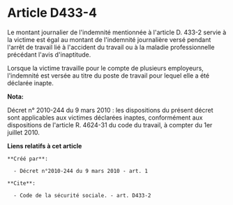 # Article D433-4

Le montant journalier de l'indemnité mentionnée à l'article D. 433-2 servie à la victime est égal au montant de l'indemnité
journalière versé pendant l'arrêt de travail lié à l'accident du travail ou à la maladie professionnelle précédant l'avis
d'inaptitude. 

Lorsque la victime travaille pour le compte de plusieurs employeurs, l'indemnité est versée au titre du poste de travail pour
lequel elle a été déclarée inapte.

**Nota:**

Décret n° 2010-244 du 9 mars 2010 : les dispositions du présent décret sont applicables aux victimes déclarées inaptes,
conformément aux dispositions de l'article R. 4624-31 du code du travail, à compter du 1er juillet 2010.

**Liens relatifs à cet article**

	**Créé par**:

	  - Décret n°2010-244 du 9 mars 2010 - art. 1

	**Cite**:

	  - Code de la sécurité sociale. - art. D433-2
